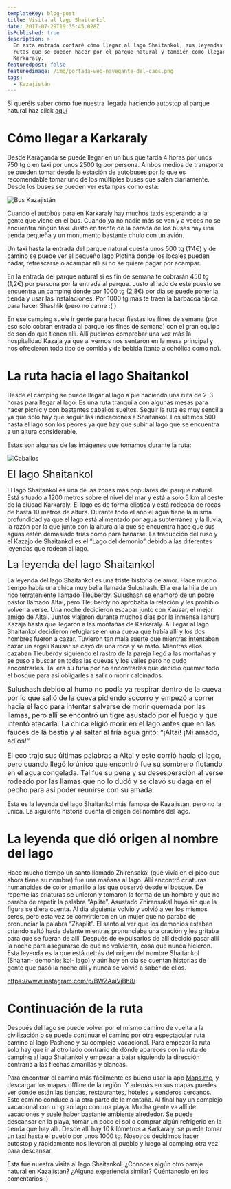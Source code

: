```yaml
---
templateKey: blog-post
title: Visita al lago Shaitankol
date: 2017-07-29T19:35:45.028Z
isPublished: true
description: >-
  En esta entrada contaré cómo llegar al lago Shaitankol, sus leyendas y las
  rutas que se pueden hacer por el parque natural y también como llegar a
  Karkaraly.
featuredpost: false
featuredimage: /img/portada-web-navegante-del-caos.png
tags:
  - Kazajistán
---
```

Si queréis saber cómo fue nuestra llegada haciendo autostop al parque natural haz click <a href="http://navegantedelcaos.com/llegada-a-kazajistan/">aquí</a>

<h1>Cómo llegar a Karkaraly</h1>

Desde Karaganda se puede llegar en un bus que tarda 4 horas por unos 750 tg o en taxi por unos 2500 tg por persona. Ambos medios de transporte se pueden tomar desde la estación de autobuses por lo que es recomendable tomar uno de los múltiples buses que salen diariamente. Desde los buses se pueden ver estampas como esta:

![Bus Kazajistán](/img/IMG_20170708_170759.jpg "Bus Kazajistán")

Cuando el autobús para en Karkaraly hay muchos taxis esperando a la gente que viene en el bus. Cuando ya no nadie más se van y a veces no se encuentra ningún taxi. Justo en frente de la parada de los buses hay una tienda pequeña y un monumento bastante chulo con un avión.

Un taxi hasta la entrada del parque natural cuesta unos 500 tg (1'4€) y de camino se puede ver el pequeño lago Plotina donde los locales pueden nadar, refrescarse o acampar allí si no se quiere pagar por acampar.

En la entrada del parque natural si es fin de semana te cobrarán 450 tg (1,2€) por persona por la entrada al parque. Justo al lado de este puesto se encuentra un camping donde por 1000 tg (2,8€) por dia se puede poner la tienda y usar las instalaciones. Por 1000 tg más te traen la barbacoa típica para hacer Shashlik (pero no carne :( )

En ese camping suele ir gente para hacer fiestas los fines de semana (por eso solo cobran entrada al parque los fines de semana) con el gran equipo de sonido que tienen allí. Allí pudimos comprobar una vez más la hospitalidad Kazaja ya que al vernos nos sentaron en la mesa principal y nos ofrecieron todo tipo de comida y de bebida (tanto alcohólica como no).

<h1>La ruta hacia el lago Shaitankol</h1>

Desde el camping se puede llegar al lago a pie haciendo una ruta de 2-3 horas para llegar al lago. Es una ruta tranquila con algunas mesas para hacer picnic y con bastantes caballos sueltos. Seguir la ruta es muy sencilla ya que solo hay que seguir las indicaciones a Shaitankol. Los últimos 500 hasta el lago son los peores ya que hay que subir al lago que se encuentra a un altura considerable.

Estas son algunas de las imágenes que tomamos durante la ruta:

![Caballos](/img/IMG_20170709_085743.jpg "Caballos")

<span style="font-size: 1.5rem;">El lago Shaitankol</span>

El lago Shaitankol es una de las zonas más populares del parque natural. Está situado a 1200 metros sobre el nivel del mar y está a solo 5 km al oeste de la ciudad Karkaraly. El lago es de forma elíptica y está rodeada de rocas de hasta 10 metros de altura. Durante todo el año el agua tiene la misma profundidad ya que el lago está alimentado por agua subterránea y la lluvia, la razón por la que junto con la altura a la que se encuentra hace que sus aguas estén demasiado frías como para bañarse. La traducción del ruso y el Kazajo de Shaitankol es el “Lago del demonio” debido a las diferentes leyendas que rodean al lago.

<span style="font-size: 1.5rem;">La leyenda del lago Shaitankol</span>

La leyenda del lago Shaitankol es una triste historia de amor. Hace mucho tiempo había una chica muy bella llamada Sulushash. Ella era la hija de un rico terrateniente llamado Tleuberdy. Sulushash se enamoró de un pobre pastor llamado Altai, pero Tleuberdy no aprobaba la relación y les prohibió volver a verse. Una noche decidieron escapar junto con Kausar, el mejor amigo de Altai. Juntos viajaron durante muchos días por la inmensa llanura Kazaja hasta que llegaron a las montañas de Karkaraly. Al llegar al lago Shaitankol decidieron refugiarse en una cueva que había allí y los dos hombres fueron a cazar. Tuvieron tan mala suerte que mientras intentaban cazar un argali Kausar se cayó de una roca y se mató.
Mientras ellos cazaban Tleuberdy siguiendo el rastro de la pareja llegó a las montañas y se puso a buscar en todas las cuevas y los valles pero no pudo encontrarles. Tal era su furia por no encontrarles que decidió quemar todo el bosque para así obligarles a salir o morir calcinados.

<span style="font-size: 1rem;">Sulushash debido al humo no podía ya respirar dentro de la cueva por lo que salió de la cueva pidiendo socorro y empezó a correr hacia el lago para intentar salvarse de morir quemada por las llamas, pero allí se encontró un tigre asustado por el fuego y que intentó atacarla. La chica eligió morir en el lago antes que en las fauces de la bestia y al saltar al fría agua gritó: “¡Altai! ¡Mi amado, adios!”.</span>

<span style="font-size: 1rem;">El eco trajo sus últimas palabras a Altai y este corrió hacía el lago, pero cuando llegó lo único que encontró fue su sombrero flotando en el agua congelada. Tal fue su pena y su desesperación al verse rodeado por las llamas que no lo dudó y se clavó su daga en el pecho para así poder reunirse con su amada.</span>

Esta es la leyenda del lago Shaitankol más famosa de Kazajístan, pero no la única. La siguiente historia cuenta el origen del nombre del lago.

<h1>La leyenda que dió origen al nombre del lago</h1>

Hace mucho tiempo un santo llamado Zhirensakal (que vivía en el pico que ahora tiene su nombre) fue una mañana al lago. Allí encontró criaturas humanoides de color amarillo a las que observó desde el bosque. De repente las criaturas se unieron y tomaron la forma de un hombre y que no paraba de repetir la palabra “Aplite”. Asustado Zhirensakal huyó sin que la figura se diera cuenta.
Al día siguiente volvió y volvió a ver los mismos seres, pero esta vez se convirtieron en un mujer que no paraba de pronunciar la palabra “Zhaplit”. El santo al ver que los demonios estaban criando saltó hacia delante mientras pronunciaba una oración y les gritaba para que se fueran de allí. Después de expulsarlos de allí decidió pasar allí la noche para asegurarse de que no volvieran, cosa que nunca hicieron.
Esta leyenda es la que está detrás del origen del nombre Shaitankol (Shaitan- demonio; kol- lago) y aún hoy en día se cuentan historias de gente que pasó la noche allí y nunca se volvió a saber de ellos.

https://www.instagram.com/p/BWZAaiVjBh8/

<h1>Continuación de la ruta</h1>

Después del lago se puede volver por el mismo camino de vuelta a la civilización o se puede continuar el camino por otra espectacular ruta camino al lago Pasheno y su complejo vacacional. Para empezar la ruta solo hay que ir al otro lado contrario de dónde apareces con la ruta de camping al lago Shaitankol y empezar a bajar siguiendo la dirección contraria a las flechas amarillas y blancas.

Para encontrar el camino más fácilmente es bueno usar la app <a href="http://maps.me/es/home">Maps.me</a>, y descargar los mapas offline de la región. Y además en sus mapas puedes ver donde están las tiendas, restaurantes, hoteles y senderos cercanos.
Este camino conduce a la otra parte de la montaña. Al final hay un complejo vacacional con un gran lago con una playa. Mucha gente va allí de vacaciones y suele haber bastante ambiente alrededor. Se puede descansar en la playa, tomar un poco el sol o comprar algún refrigerio en la tienda que hay allí.
Desde allí hay 10 kilómetros a Karkaraly, se puede tomar un taxi hasta el pueblo por unos 1000 tg. Nosotros decidimos hacer autostop y rápidamente nos llevaron al pueblo y luego al camping otra vez para descansar.

Esta fue nuestra visita al lago Shaitankol. ¿Conoces algún otro paraje natural en Kazajístan? ¿Alguna experiencia similar? Cuéntanoslo en los comentarios :)
